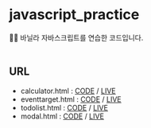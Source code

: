 # javascript_practice

👩‍💻 바닐라 자바스크립트를 연습한 코드입니다. <br><br>

## URL

- calculator.html : [CODE](https://github.com/sukyoungshin/javascript_practice/blob/main/calculator.html) / [LIVE](https://codepen.io/sukyoung/pen/GRmzqVL)
- eventtarget.html : [CODE](https://github.com/sukyoungshin/javascript_practice/blob/main/eventtarget.html) / [LIVE](https://codepen.io/sukyoung/pen/OJmrMpX)
- todolist.html : [CODE](https://github.com/sukyoungshin/javascript_practice/blob/main/todolist.html) / [LIVE](https://codepen.io/sukyoung/pen/BaRMzqe)
- modal.html : [CODE](https://github.com/sukyoungshin/javascript_practice/blob/main/modal.html) / [LIVE](https://codepen.io/sukyoung/pen/VwbgbMj)
